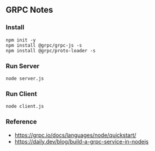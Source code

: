 ## GRPC Notes

### Install
```
npm init -y
npm install @grpc/grpc-js -s
npm install @grpc/proto-loader -s
```

### Run Server
```
node server.js
```

### Run Client
```
node client.js
```

### Reference
* https://grpc.io/docs/languages/node/quickstart/
* https://daily.dev/blog/build-a-grpc-service-in-nodejs

